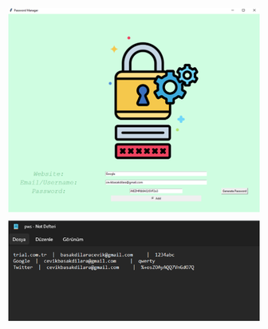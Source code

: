 

<p align="center">
<!--   my-header-img -->
<img src="https://github.com/badicev/UdemyStudy/blob/main/1.png" />
</p>


<p align="center">
<!--   my-header-img -->
<img src="https://github.com/badicev/UdemyStudy/blob/main/2.png" />
</p>